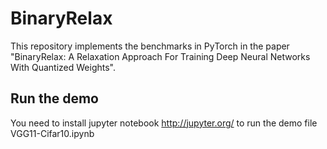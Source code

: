 # BinaryRelax
This repository implements the benchmarks in PyTorch in the paper "BinaryRelax: A Relaxation Approach For Training Deep Neural Networks With Quantized Weights".
## Run the demo
You need to install jupyter notebook http://jupyter.org/ to run the demo file VGG11-Cifar10.ipynb
